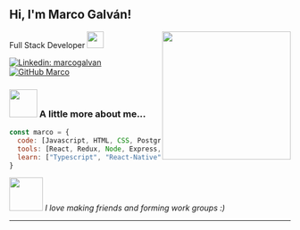 


<h2> Hi, I'm Marco Galván! </h2>
<img align='right' src="https://media.giphy.com/media/fuJPZBIIqzbt1kAYVc/giphy.gif" width="230">
Full Stack Developer <img src="https://media.giphy.com/media/ZVik7pBtu9dNS/giphy.gif" width="30"> 
</em></p>

[![Linkedin: marcogalvan](https://img.shields.io/badge/-marcogalván-blue?style=flat-square&logo=Linkedin&logoColor=white&link=https://www.linkedin.com/in/marco-galv%C3%A1n-fullstackdev/)](https://www.linkedin.com/in/marco-galv%C3%A1n-fullstackdev/)
[![GitHub Marco](https://img.shields.io/github/followers/marco?label=follow&style=social)](https://github.com/elmacro1)


### <img src="https://media.giphy.com/media/VgCDAzcKvsR6OM0uWg/giphy.gif" width="50"> A little more about me...  

```javascript
const marco = {
  code: [Javascript, HTML, CSS, PostgreSQL],
  tools: [React, Redux, Node, Express, Sequelize, Firebase, MaterialUI, Styled-Components],
  learn: ["Typescript", "React-Native", "MongoDB"]
}
```

<img src="https://media.giphy.com/media/LnQjpWaON8nhr21vNW/giphy.gif" width="60"> <em>I love making friends and forming work groups :)</em>

---

